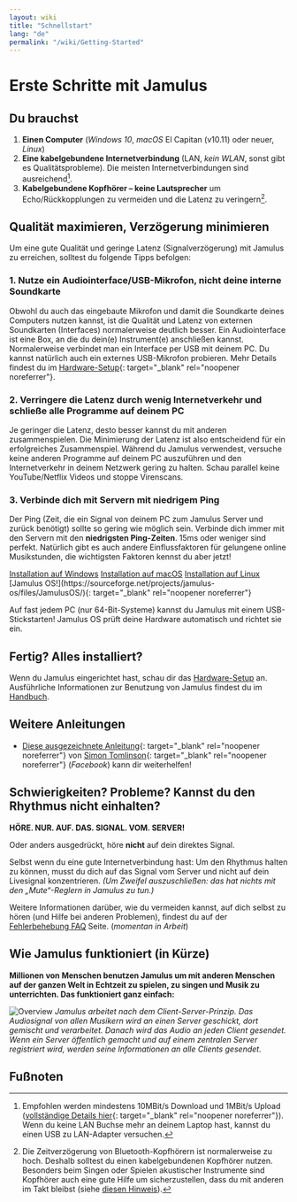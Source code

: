```yaml
---
layout: wiki
title: "Schnellstart"
lang: "de"
permalink: "/wiki/Getting-Started"
---
```


# Erste Schritte mit Jamulus

## Du brauchst

1.  **Einen Computer** (_Windows 10_, _macOS_ El Capitan (v10.11) oder neuer, _Linux_)
2.  **Eine kabelgebundene Internetverbindung** (LAN, _kein WLAN_, sonst gibt es Qualitätsprobleme). Die meisten Internetverbindungen sind ausreichend[^1].
3.  **Kabelgebundene Kopfhörer – keine Lautsprecher** um Echo/Rückkopplungen zu vermeiden und die Latenz zu veringern[^2].

## Qualität maximieren, Verzögerung minimieren
Um eine gute Qualität und geringe Latenz (Signalverzögerung) mit Jamulus zu erreichen, solltest du folgende Tipps befolgen:
### 1. Nutze ein Audiointerface/USB-Mikrofon, nicht deine interne Soundkarte

Obwohl du auch das eingebaute Mikrofon und damit die Soundkarte deines Computers nutzen kannst, ist die Qualität und Latenz von externen Soundkarten (Interfaces) normalerweise deutlich besser. Ein Audiointerface ist eine Box, an die du dein(e) Instrument(e) anschließen kannst. Normalerweise verbindet man ein Interface per USB mit deinem PC. Du kannst natürlich auch ein externes USB-Mikrofon probieren. Mehr Details findest du im [Hardware-Setup](Hardware-Setup){: target="_blank" rel="noopener noreferrer"}.

### 2. Verringere die Latenz durch wenig Internetverkehr und schließe alle Programme auf deinem PC

Je geringer die Latenz, desto besser kannst du mit anderen zusammenspielen. Die Minimierung der Latenz ist also entscheidend für ein erfolgreiches Zusammenspiel. Während du Jamulus verwendest, versuche keine anderen Programme auf deinem PC auszuführen und den Internetverkehr in deinem Netzwerk gering zu halten. Schau parallel keine YouTube/Netflix Videos und stoppe Virenscans.

### 3. Verbinde dich mit Servern mit niedrigem Ping
Der Ping (Zeit, die ein Signal von deinem PC zum Jamulus Server und zurück benötigt) sollte so gering wie möglich sein. Verbinde dich immer mit den Servern mit den **niedrigsten Ping-Zeiten**. 15ms oder weniger sind perfekt. Natürlich gibt es auch andere Einflussfaktoren für gelungene online Musikstunden, die wichtigsten Faktoren kennst du aber jetzt!

<div class="fx-row fx-row-start-xs button-container">
  <a href="Installation-for-Windows" class="button fx-col-100-xs">Installation auf Windows</a>
  <a href="Installation-for-Macintosh" class="button fx-col-100-xs">Installation auf macOS</a>
  <a href="Installation-for-Linux" class="button fx-col-100-xs">Installation auf Linux</a>
</div>
[Jamulus OS!](https://sourceforge.net/projects/jamulus-os/files/JamulusOS/){: target="_blank" rel="noopener noreferrer"}

Auf fast jedem PC (nur 64-Bit-Systeme) kannst du Jamulus mit einem USB-Stickstarten! Jamulus OS prüft deine Hardware automatisch und richtet sie ein.

## Fertig? Alles installiert?

Wenn du Jamulus eingerichtet hast, schau dir das [Hardware-Setup](Hardware-Setup) an.
Ausführliche Informationen zur Benutzung von Jamulus findest du im [Handbuch](https://github.com/corrados/jamulus/blob/master/src/res/homepage/manual.md).

## Weitere Anleitungen

* [Diese ausgezeichnete Anleitung](https://www.facebook.com/notes/jamulus-online-musicianssingers-jamming/idiots-guide-to-jamulus-app/510044532903831/){: target="_blank" rel="noopener noreferrer"} von [Simon Tomlinson](https://www.facebook.com/simon.james.tomlinson?eid=ARBQoY3KcZAtS3pGdLJuqvQTeRSOo4gHdQZT7nNzOt1oPMGgZ4_3GERe-rOyH5PxsSHVYYXjWwcqd71a){: target="_blank" rel="noopener noreferrer"} (_Facebook_) kann dir weiterhelfen!

## Schwierigkeiten? Probleme? Kannst du den Rhythmus nicht einhalten?

**HÖRE. NUR. AUF. DAS. SIGNAL. VOM. SERVER!**

Oder anders ausgedrückt, höre **nicht** auf dein direktes Signal.

Selbst wenn du eine gute Internetverbindung hast: Um den Rhythmus halten zu können, musst du dich auf das Signal vom Server und nicht auf dein Livesignal konzentrieren. _(Um Zweifel auszuschließen: das hat nichts mit den „Mute“-Reglern in Jamulus zu tun.)_

Weitere Informationen darüber, wie du vermeiden kannst, auf dich selbst zu hören (und Hilfe bei anderen Problemen), findest du auf der [Fehlerbehebung FAQ](Client-Troubleshooting) Seite. (_momentan in Arbeit_)

## Wie Jamulus funktioniert (in Kürze)

**Millionen von Menschen benutzen Jamulus um mit anderen Menschen auf der ganzen Welt in Echtzeit zu spielen, zu singen und Musik zu unterrichten. Das funktioniert ganz einfach:**

![Overview](https://user-images.githubusercontent.com/4561747/79309764-bd387280-7ef2-11ea-9d81-1e81302525e6.png)
_Jamulus arbeitet nach dem Client-Server-Prinzip. Das Audiosignal von allen Musikern wird an einen Server geschickt, dort gemischt und verarbeitet. Danach wird das Audio an jeden Client gesendet. Wenn ein Server öffentlich gemacht und auf einem zentralen Server registriert wird, werden seine Informationen an alle Clients gesendet._
## Fußnoten
[^1]: Empfohlen werden mindestens 10MBit/s Download und 1MBit/s Upload ([vollständige Details hier](Network-Requirements){: target="\_blank" rel="noopener noreferrer"}). Wenn du keine LAN Buchse mehr an deinem Laptop hast, kannst du einen USB zu LAN-Adapter versuchen.
[^2]: Die Zeitverzögerung von Bluetooth-Kopfhörern ist normalerweise zu hoch. Deshalb solltest du einen kabelgebundenen Kopfhörer nutzen. Besonders beim Singen oder Spielen akustischer Instrumente sind Kopfhörer auch eine gute Hilfe um sicherzustellen, dass du mit anderen im Takt bleibst (siehe [diesen Hinweis](Getting-Started#schwierigkeiten-probleme-kannst-du-den-rhythmus-nicht-einhalten)).
